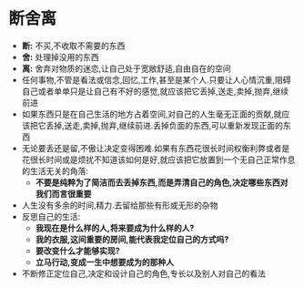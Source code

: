# 断舍离

- **断:** 不买,不收取不需要的东西
- **舍:** 处理掉没用的东西
- **离:** 舍弃对物质的迷恋,让自己处于宽敞舒适,自由自在的空间
- 任何事物,不管是看法或信念,回忆,工作,甚至是某个人.只要让人心情沉重,阻碍自己或者单单只是让自己有不好的感觉,就应该把它丢掉,送走,卖掉,抛弃,继续前进
- 如果东西只是在自己生活的地方占着空间,对自己的人生毫无正面的贡献,就应该把它丢掉,送走,卖掉,抛弃,继续前进.丢掉负面的东西,可以重新发现正面的东西
- 无论要丢还是留,不傲让决定变得困难.如果有东西花很长时间权衡利弊或者是花很长时间或是烦扰不知道该如何是好,就应该把它放置到一个无自己正常作息的生活无关的角落:
  - **不要是纯粹为了简洁而去丢掉东西,而是弄清自己的角色,决定哪些东西对我们而言很重要**
- 人生没有多余的时间,精力.去留给那些有形或无形的杂物
- 反思自己的生活:
  - **我现在是什么样的人,将来要成为什么样的人?**
  - **我的衣服,这间重要的房间,能代表我定位自己的方式吗?**
  - **要改变什么才能够实现?**
  - **立马行动,变成一生中想要成为的那种人**
- 不断修正定位自己,决定和设计自己的角色,专长以及别人对自己的看法
